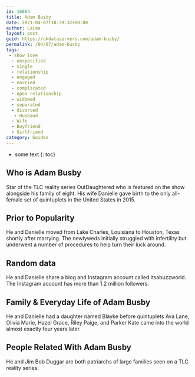 ```yaml
---
id: 16864
title: Adam Busby
date: 2021-04-07T18:39:32+00:00
author: Laima
layout: post
guid: https://ukdataservers.com/adam-busby/
permalink: /04/07/adam-busby
tags:
 - show love
  - unspecified
  - single
  - relationship
  - engaged
  - married
  - complicated
  - open relationship
  - widowed
  - separated
  - divorced
   - Husband
  - Wife
  - Boyfriend
  - Girlfriend
category: Guides
---
```


* some text
{: toc}


## Who is Adam Busby
                  
                  
                  
Star of the TLC reality series OutDaughtered who is featured on the show alongside his family of eight. His wife Danielle gave birth to the only all-female set of quintuplets in the United States in 2015.
                  
              
            
              
            
                
                
                
## Prior to Popularity
                  
                  
                  
He and Danielle moved from Lake Charles, Louisiana to Houston, Texas shortly after marrying. The newlyweds initially struggled with infertility but underwent a number of procedures to help turn their luck around.
                  
              
            
              
            
                
                
                
## Random data
                  
                  
                  
He and Danielle share a blog and Instagram account called itsabuzzworld. The Instagram account has more than 1.2 million followers.
                  
              
            
              
            
                
                
                
## Family & Everyday Life of Adam Busby
                  
                  
                  
He and Danielle had a daughter named Blayke before quintuplets Ava Lane, Olivia Marie, Hazel Grace, Riley Paige, and Parker Kate came into the world almost exactly four years later.
                  
              
            
              
            
                
                
                
## People Related With Adam Busby
                  
                  
                  
He and Jim Bob Duggar are both patriarchs of large families seen on a TLC reality series.
                  
              
            
              
            
                
              
            
              
              
            
            
              
            
          
          
          